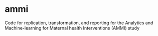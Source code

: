 # ammi
Code for replication, transformation, and reporting for the Analytics and Machine-learning for Maternal health Interventions (AMMI) study
